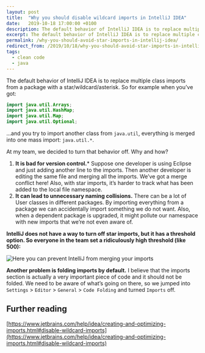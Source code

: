 ```yaml
---
layout: post
title:  "Why you should disable wildcard imports in IntelliJ IDEA"
date:   2019-10-18 17:00:00 +0100
description: The default behavior of IntelliJ IDEA is to replace multiple class imports from a package with an asterisk. At my team, we decided to avoid that behavior. Why?
excerpt: The default behavior of IntelliJ IDEA is to replace multiple class imports from a package with an asterisk. At my team, we decided to avoid that behavior. Why?
permalink: /why-you-should-avoid-star-imports-in-intellij-idea/
redirect_from: /2019/10/18/why-you-should-avoid-star-imports-in-intellij-idea/
tags:
  - clean code
  - java
---
```


The default behavior of IntelliJ IDEA is to replace multiple class imports from a package with a star/wildcard/asterisk. So for example when you’ve got:

```java
import java.util.Arrays;
import java.util.HashMap;
import java.util.Map;
import java.util.Optional;
```

…and you try to import another class from `java.util`, everything is merged into one mass import: `java.util.*`.

At my team, we decided to turn that behavior off. Why and how?

1. **It is bad for version control.*** Suppose one developer is using Eclipse and just adding another line to the imports. Then another developer is editing the same file and merging all the imports. We’ve got a merge conflict here! Also, with star imports, it’s harder to track what has been added to the local file namespace.
2. **It can lead to unnecessary naming collisions.** There can be a lot of User classes in different packages. By importing everything from a package we can accidentally import something we do not want. Also, when a dependent package is upgraded, it might pollute our namespace with new imports that we’re not even aware of.

**IntelliJ does not have a way to turn off star imports, but it has a threshold option. So everyone in the team set a ridiculously high threshold (like 500):**

![Here you can prevent IntelliJ from merging your imports](/assets/intellij_star_import_threshold.png)

**Another problem is folding imports by default.** I believe that the imports section is actually a very important piece of code and it should not be folded. We need to be aware of what’s going on there, so we jumped into `Settings` > `Editor` > `General` > `Code Folding` and turned `Imports` off.

## Further reading

[https://www.jetbrains.com/help/idea/creating-and-optimizing-imports.html#disable-wildcard-imports](https://www.jetbrains.com/help/idea/creating-and-optimizing-imports.html#disable-wildcard-imports)
